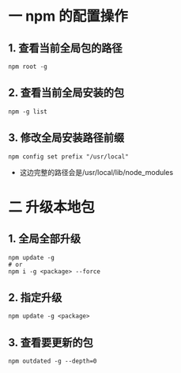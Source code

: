 #  一 npm 的配置操作

## 1. 查看当前全局包的路径

```
npm root -g
```

## 2. 查看当前全局安装的包

```
npm -g list
```

## 3. 修改全局安装路径前缀

```
npm config set prefix "/usr/local" 
```

- 这边完整的路径会是/usr/local/lib/node_modules



# 二 升级本地包

## 1. 全局全部升级

```
npm update -g
# or
npm i -g <package> --force
```

## 2. 指定升级

```
npm update -g <package>
```

## 3. 查看要更新的包

```
npm outdated -g --depth=0
```

